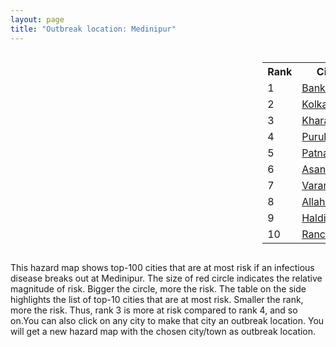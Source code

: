 ```yaml
---
layout: page
title: "Outbreak location: Medinipur"
---
```

<div style="width: 100%; overflow: auto;">
<div style="width: 75%; float: left;">
<div id="mapid">
<script src="https://buda-magenta.github.io/hazard_map/load_map.js"></script>

<script>
var marker_outbreak = L.marker([25.572433, 83.609605],{"autoPan": true}).addTo(map); marker_outbreak.bindTooltip("Medinipur").openTooltip();

var circle_1 = L.circle([23.131954, 87.207397], {"pane": "markerPane", "color": "red", "fill": true, "fillOpacity": 0.2, "fillRule": "evenodd", "lineCap": "round", "lineJoin": "round", "opacity": 1.0, "radius": 81371, "stroke": true, "weight": 3}).addTo(map);
circle_1.bindTooltip("Bankura<br>rank: 1<br>hazard index: 0.081371")
circle_1.bindPopup('<a href="https://buda-magenta.github.io/hazard_map/Bankura">Bankura</a>')

var circle_2 = L.circle([22.541418, 88.357691], {"pane": "markerPane", "color": "red", "fill": true, "fillOpacity": 0.2, "fillRule": "evenodd", "lineCap": "round", "lineJoin": "round", "opacity": 1.0, "radius": 81328, "stroke": true, "weight": 3}).addTo(map);
circle_2.bindTooltip("Kolkata<br>rank: 2<br>hazard index: 0.081329")
circle_2.bindPopup('<a href="https://buda-magenta.github.io/hazard_map/Kolkata">Kolkata</a>')

var circle_3 = L.circle([25.133173, 86.525040], {"pane": "markerPane", "color": "red", "fill": true, "fillOpacity": 0.2, "fillRule": "evenodd", "lineCap": "round", "lineJoin": "round", "opacity": 1.0, "radius": 76824, "stroke": true, "weight": 3}).addTo(map);
circle_3.bindTooltip("Kharagpur<br>rank: 3<br>hazard index: 0.076825")
circle_3.bindPopup('<a href="https://buda-magenta.github.io/hazard_map/Kharagpur">Kharagpur</a>')

var circle_4 = L.circle([23.332200, 86.361600], {"pane": "markerPane", "color": "red", "fill": true, "fillOpacity": 0.2, "fillRule": "evenodd", "lineCap": "round", "lineJoin": "round", "opacity": 1.0, "radius": 31457, "stroke": true, "weight": 3}).addTo(map);
circle_4.bindTooltip("Purulia<br>rank: 4<br>hazard index: 0.031458")
circle_4.bindPopup('<a href="https://buda-magenta.github.io/hazard_map/Purulia">Purulia</a>')

var circle_5 = L.circle([25.609324, 85.123525], {"pane": "markerPane", "color": "red", "fill": true, "fillOpacity": 0.2, "fillRule": "evenodd", "lineCap": "round", "lineJoin": "round", "opacity": 1.0, "radius": 11530, "stroke": true, "weight": 3}).addTo(map);
circle_5.bindTooltip("Patna<br>rank: 5<br>hazard index: 0.011531")
circle_5.bindPopup('<a href="https://buda-magenta.github.io/hazard_map/Patna">Patna</a>')

var circle_6 = L.circle([23.687130, 86.974659], {"pane": "markerPane", "color": "red", "fill": true, "fillOpacity": 0.2, "fillRule": "evenodd", "lineCap": "round", "lineJoin": "round", "opacity": 1.0, "radius": 7597, "stroke": true, "weight": 3}).addTo(map);
circle_6.bindTooltip("Asansol<br>rank: 6<br>hazard index: 0.007597")
circle_6.bindPopup('<a href="https://buda-magenta.github.io/hazard_map/Asansol">Asansol</a>')

var circle_7 = L.circle([25.335649, 83.007629], {"pane": "markerPane", "color": "red", "fill": true, "fillOpacity": 0.2, "fillRule": "evenodd", "lineCap": "round", "lineJoin": "round", "opacity": 1.0, "radius": 7524, "stroke": true, "weight": 3}).addTo(map);
circle_7.bindTooltip("Varanasi<br>rank: 7<br>hazard index: 0.007524")
circle_7.bindPopup('<a href="https://buda-magenta.github.io/hazard_map/Varanasi">Varanasi</a>')

var circle_8 = L.circle([25.438130, 81.833800], {"pane": "markerPane", "color": "red", "fill": true, "fillOpacity": 0.2, "fillRule": "evenodd", "lineCap": "round", "lineJoin": "round", "opacity": 1.0, "radius": 7012, "stroke": true, "weight": 3}).addTo(map);
circle_8.bindTooltip("Allahabad<br>rank: 8<br>hazard index: 0.007013")
circle_8.bindPopup('<a href="https://buda-magenta.github.io/hazard_map/Allahabad">Allahabad</a>')

var circle_9 = L.circle([22.028124, 88.063265], {"pane": "markerPane", "color": "red", "fill": true, "fillOpacity": 0.2, "fillRule": "evenodd", "lineCap": "round", "lineJoin": "round", "opacity": 1.0, "radius": 5021, "stroke": true, "weight": 3}).addTo(map);
circle_9.bindTooltip("Haldia<br>rank: 9<br>hazard index: 0.005021")
circle_9.bindPopup('<a href="https://buda-magenta.github.io/hazard_map/Haldia">Haldia</a>')

var circle_10 = L.circle([23.370035, 85.325013], {"pane": "markerPane", "color": "red", "fill": true, "fillOpacity": 0.2, "fillRule": "evenodd", "lineCap": "round", "lineJoin": "round", "opacity": 1.0, "radius": 4761, "stroke": true, "weight": 3}).addTo(map);
circle_10.bindTooltip("Ranchi<br>rank: 10<br>hazard index: 0.004761")
circle_10.bindPopup('<a href="https://buda-magenta.github.io/hazard_map/Ranchi">Ranchi</a>')

var circle_11 = L.circle([26.671329, 83.364583], {"pane": "markerPane", "color": "red", "fill": true, "fillOpacity": 0.2, "fillRule": "evenodd", "lineCap": "round", "lineJoin": "round", "opacity": 1.0, "radius": 4201, "stroke": true, "weight": 3}).addTo(map);
circle_11.bindTooltip("Gorakhpur<br>rank: 11<br>hazard index: 0.004201")
circle_11.bindPopup('<a href="https://buda-magenta.github.io/hazard_map/Gorakhpur">Gorakhpur</a>')

var circle_12 = L.circle([22.472223, 88.093845], {"pane": "markerPane", "color": "red", "fill": true, "fillOpacity": 0.2, "fillRule": "evenodd", "lineCap": "round", "lineJoin": "round", "opacity": 1.0, "radius": 3728, "stroke": true, "weight": 3}).addTo(map);
circle_12.bindTooltip("Uluberia<br>rank: 12<br>hazard index: 0.003728")
circle_12.bindPopup('<a href="https://buda-magenta.github.io/hazard_map/Uluberia">Uluberia</a>')

var circle_13 = L.circle([24.796436, 85.007956], {"pane": "markerPane", "color": "red", "fill": true, "fillOpacity": 0.2, "fillRule": "evenodd", "lineCap": "round", "lineJoin": "round", "opacity": 1.0, "radius": 2909, "stroke": true, "weight": 3}).addTo(map);
circle_13.bindTooltip("Gaya<br>rank: 13<br>hazard index: 0.002909")
circle_13.bindPopup('<a href="https://buda-magenta.github.io/hazard_map/Gaya">Gaya</a>')

var circle_14 = L.circle([22.801519, 86.202958], {"pane": "markerPane", "color": "red", "fill": true, "fillOpacity": 0.2, "fillRule": "evenodd", "lineCap": "round", "lineJoin": "round", "opacity": 1.0, "radius": 2519, "stroke": true, "weight": 3}).addTo(map);
circle_14.bindTooltip("Jamshedpur<br>rank: 14<br>hazard index: 0.002519")
circle_14.bindPopup('<a href="https://buda-magenta.github.io/hazard_map/Jamshedpur">Jamshedpur</a>')

var circle_15 = L.circle([22.591260, 88.390964], {"pane": "markerPane", "color": "red", "fill": true, "fillOpacity": 0.2, "fillRule": "evenodd", "lineCap": "round", "lineJoin": "round", "opacity": 1.0, "radius": 2380, "stroke": true, "weight": 3}).addTo(map);
circle_15.bindTooltip("Bidhan Nagar<br>rank: 15<br>hazard index: 0.002381")
circle_15.bindPopup('<a href="https://buda-magenta.github.io/hazard_map/Bidhan_Nagar">Bidhan Nagar</a>')

var circle_16 = L.circle([20.266777, 85.843559], {"pane": "markerPane", "color": "red", "fill": true, "fillOpacity": 0.2, "fillRule": "evenodd", "lineCap": "round", "lineJoin": "round", "opacity": 1.0, "radius": 2275, "stroke": true, "weight": 3}).addTo(map);
circle_16.bindTooltip("Bhubaneswar<br>rank: 16<br>hazard index: 0.002275")
circle_16.bindPopup('<a href="https://buda-magenta.github.io/hazard_map/Bhubaneswar">Bhubaneswar</a>')

var circle_17 = L.circle([26.148658, 85.340013], {"pane": "markerPane", "color": "red", "fill": true, "fillOpacity": 0.2, "fillRule": "evenodd", "lineCap": "round", "lineJoin": "round", "opacity": 1.0, "radius": 2202, "stroke": true, "weight": 3}).addTo(map);
circle_17.bindTooltip("Muzaffarpur<br>rank: 17<br>hazard index: 0.002203")
circle_17.bindPopup('<a href="https://buda-magenta.github.io/hazard_map/Muzaffarpur">Muzaffarpur</a>')

var circle_18 = L.circle([26.055318, 82.993139], {"pane": "markerPane", "color": "red", "fill": true, "fillOpacity": 0.2, "fillRule": "evenodd", "lineCap": "round", "lineJoin": "round", "opacity": 1.0, "radius": 1943, "stroke": true, "weight": 3}).addTo(map);
circle_18.bindTooltip("Nizamabad<br>rank: 18<br>hazard index: 0.001944")
circle_18.bindPopup('<a href="https://buda-magenta.github.io/hazard_map/Nizamabad">Nizamabad</a>')

var circle_19 = L.circle([25.205305, 85.514612], {"pane": "markerPane", "color": "red", "fill": true, "fillOpacity": 0.2, "fillRule": "evenodd", "lineCap": "round", "lineJoin": "round", "opacity": 1.0, "radius": 1858, "stroke": true, "weight": 3}).addTo(map);
circle_19.bindTooltip("Biharsharif<br>rank: 19<br>hazard index: 0.001859")
circle_19.bindPopup('<a href="https://buda-magenta.github.io/hazard_map/Biharsharif">Biharsharif</a>')

var circle_20 = L.circle([25.954628, 83.647350], {"pane": "markerPane", "color": "red", "fill": true, "fillOpacity": 0.2, "fillRule": "evenodd", "lineCap": "round", "lineJoin": "round", "opacity": 1.0, "radius": 1747, "stroke": true, "weight": 3}).addTo(map);
circle_20.bindTooltip("Maunath Bhanjan<br>rank: 20<br>hazard index: 0.001747")
circle_20.bindPopup('<a href="https://buda-magenta.github.io/hazard_map/Maunath_Bhanjan">Maunath Bhanjan</a>')

var circle_21 = L.circle([23.250000, 87.750000], {"pane": "markerPane", "color": "red", "fill": true, "fillOpacity": 0.2, "fillRule": "evenodd", "lineCap": "round", "lineJoin": "round", "opacity": 1.0, "radius": 1640, "stroke": true, "weight": 3}).addTo(map);
circle_21.bindTooltip("Barddhaman<br>rank: 21<br>hazard index: 0.001640")
circle_21.bindPopup('<a href="https://buda-magenta.github.io/hazard_map/Barddhaman">Barddhaman</a>')

var circle_22 = L.circle([25.623457, 84.596839], {"pane": "markerPane", "color": "red", "fill": true, "fillOpacity": 0.2, "fillRule": "evenodd", "lineCap": "round", "lineJoin": "round", "opacity": 1.0, "radius": 1634, "stroke": true, "weight": 3}).addTo(map);
circle_22.bindTooltip("Arrah<br>rank: 22<br>hazard index: 0.001635")
circle_22.bindPopup('<a href="https://buda-magenta.github.io/hazard_map/Arrah">Arrah</a>')

var circle_23 = L.circle([26.791073, 84.560107], {"pane": "markerPane", "color": "red", "fill": true, "fillOpacity": 0.2, "fillRule": "evenodd", "lineCap": "round", "lineJoin": "round", "opacity": 1.0, "radius": 1519, "stroke": true, "weight": 3}).addTo(map);
circle_23.bindTooltip("Bettiah<br>rank: 23<br>hazard index: 0.001519")
circle_23.bindPopup('<a href="https://buda-magenta.github.io/hazard_map/Bettiah">Bettiah</a>')

var circle_24 = L.circle([26.669512, 84.957411], {"pane": "markerPane", "color": "red", "fill": true, "fillOpacity": 0.2, "fillRule": "evenodd", "lineCap": "round", "lineJoin": "round", "opacity": 1.0, "radius": 1496, "stroke": true, "weight": 3}).addTo(map);
circle_24.bindTooltip("Motihari<br>rank: 24<br>hazard index: 0.001496")
circle_24.bindPopup('<a href="https://buda-magenta.github.io/hazard_map/Motihari">Motihari</a>')

var circle_25 = L.circle([24.935635, 82.647701], {"pane": "markerPane", "color": "red", "fill": true, "fillOpacity": 0.2, "fillRule": "evenodd", "lineCap": "round", "lineJoin": "round", "opacity": 1.0, "radius": 1467, "stroke": true, "weight": 3}).addTo(map);
circle_25.bindTooltip("Mirzapur<br>rank: 25<br>hazard index: 0.001467")
circle_25.bindPopup('<a href="https://buda-magenta.github.io/hazard_map/Mirzapur">Mirzapur</a>')

var circle_26 = L.circle([25.720581, 85.255560], {"pane": "markerPane", "color": "red", "fill": true, "fillOpacity": 0.2, "fillRule": "evenodd", "lineCap": "round", "lineJoin": "round", "opacity": 1.0, "radius": 1452, "stroke": true, "weight": 3}).addTo(map);
circle_26.bindTooltip("Hajipur<br>rank: 26<br>hazard index: 0.001453")
circle_26.bindPopup('<a href="https://buda-magenta.github.io/hazard_map/Hajipur">Hajipur</a>')

var circle_27 = L.circle([27.059011, 84.206464], {"pane": "markerPane", "color": "red", "fill": true, "fillOpacity": 0.2, "fillRule": "evenodd", "lineCap": "round", "lineJoin": "round", "opacity": 1.0, "radius": 1443, "stroke": true, "weight": 3}).addTo(map);
circle_27.bindTooltip("Bagaha<br>rank: 27<br>hazard index: 0.001443")
circle_27.bindPopup('<a href="https://buda-magenta.github.io/hazard_map/Bagaha">Bagaha</a>')

var circle_28 = L.circle([24.197443, 82.666145], {"pane": "markerPane", "color": "red", "fill": true, "fillOpacity": 0.2, "fillRule": "evenodd", "lineCap": "round", "lineJoin": "round", "opacity": 1.0, "radius": 1379, "stroke": true, "weight": 3}).addTo(map);
circle_28.bindTooltip("Singrauli<br>rank: 28<br>hazard index: 0.001379")
circle_28.bindPopup('<a href="https://buda-magenta.github.io/hazard_map/Singrauli">Singrauli</a>')

var circle_29 = L.circle([26.269722, 82.994425], {"pane": "markerPane", "color": "red", "fill": true, "fillOpacity": 0.2, "fillRule": "evenodd", "lineCap": "round", "lineJoin": "round", "opacity": 1.0, "radius": 1320, "stroke": true, "weight": 3}).addTo(map);
circle_29.bindTooltip("Burhanpur<br>rank: 29<br>hazard index: 0.001320")
circle_29.bindPopup('<a href="https://buda-magenta.github.io/hazard_map/Burhanpur">Burhanpur</a>')

var circle_30 = L.circle([24.900100, 84.018211], {"pane": "markerPane", "color": "red", "fill": true, "fillOpacity": 0.2, "fillRule": "evenodd", "lineCap": "round", "lineJoin": "round", "opacity": 1.0, "radius": 1311, "stroke": true, "weight": 3}).addTo(map);
circle_30.bindTooltip("Sasaram<br>rank: 30<br>hazard index: 0.001311")
circle_30.bindPopup('<a href="https://buda-magenta.github.io/hazard_map/Sasaram">Sasaram</a>')

var circle_31 = L.circle([25.773344, 84.784977], {"pane": "markerPane", "color": "red", "fill": true, "fillOpacity": 0.2, "fillRule": "evenodd", "lineCap": "round", "lineJoin": "round", "opacity": 1.0, "radius": 1262, "stroke": true, "weight": 3}).addTo(map);
circle_31.bindTooltip("Chapra<br>rank: 31<br>hazard index: 0.001262")
circle_31.bindPopup('<a href="https://buda-magenta.github.io/hazard_map/Chapra">Chapra</a>')

var circle_32 = L.circle([25.795593, 82.488341], {"pane": "markerPane", "color": "red", "fill": true, "fillOpacity": 0.2, "fillRule": "evenodd", "lineCap": "round", "lineJoin": "round", "opacity": 1.0, "radius": 1181, "stroke": true, "weight": 3}).addTo(map);
circle_32.bindTooltip("Jaunpur<br>rank: 32<br>hazard index: 0.001181")
circle_32.bindPopup('<a href="https://buda-magenta.github.io/hazard_map/Jaunpur">Jaunpur</a>')

var circle_33 = L.circle([26.716413, 88.430992], {"pane": "markerPane", "color": "red", "fill": true, "fillOpacity": 0.2, "fillRule": "evenodd", "lineCap": "round", "lineJoin": "round", "opacity": 1.0, "radius": 1179, "stroke": true, "weight": 3}).addTo(map);
circle_33.bindTooltip("Siliguri<br>rank: 33<br>hazard index: 0.001179")
circle_33.bindPopup('<a href="https://buda-magenta.github.io/hazard_map/Siliguri">Siliguri</a>')

var circle_34 = L.circle([25.264902, 82.985787], {"pane": "markerPane", "color": "red", "fill": true, "fillOpacity": 0.2, "fillRule": "evenodd", "lineCap": "round", "lineJoin": "round", "opacity": 1.0, "radius": 1178, "stroke": true, "weight": 3}).addTo(map);
circle_34.bindTooltip("Morvi<br>rank: 34<br>hazard index: 0.001179")
circle_34.bindPopup('<a href="https://buda-magenta.github.io/hazard_map/Morvi">Morvi</a>')

var circle_35 = L.circle([20.468600, 85.879200], {"pane": "markerPane", "color": "red", "fill": true, "fillOpacity": 0.2, "fillRule": "evenodd", "lineCap": "round", "lineJoin": "round", "opacity": 1.0, "radius": 1176, "stroke": true, "weight": 3}).addTo(map);
circle_35.bindTooltip("Cuttack<br>rank: 35<br>hazard index: 0.001177")
circle_35.bindPopup('<a href="https://buda-magenta.github.io/hazard_map/Cuttack">Cuttack</a>')

var circle_36 = L.circle([28.651718, 77.221939], {"pane": "markerPane", "color": "red", "fill": true, "fillOpacity": 0.2, "fillRule": "evenodd", "lineCap": "round", "lineJoin": "round", "opacity": 1.0, "radius": 1173, "stroke": true, "weight": 3}).addTo(map);
circle_36.bindTooltip("Delhi<br>rank: 36<br>hazard index: 0.001174")
circle_36.bindPopup('<a href="https://buda-magenta.github.io/hazard_map/Delhi">Delhi</a>')

var circle_37 = L.circle([25.623400, 85.041700], {"pane": "markerPane", "color": "red", "fill": true, "fillOpacity": 0.2, "fillRule": "evenodd", "lineCap": "round", "lineJoin": "round", "opacity": 1.0, "radius": 1140, "stroke": true, "weight": 3}).addTo(map);
circle_37.bindTooltip("Dinapur Nizamat<br>rank: 37<br>hazard index: 0.001141")
circle_37.bindPopup('<a href="https://buda-magenta.github.io/hazard_map/Dinapur_Nizamat">Dinapur Nizamat</a>')

var circle_38 = L.circle([25.895924, 82.437716], {"pane": "markerPane", "color": "red", "fill": true, "fillOpacity": 0.2, "fillRule": "evenodd", "lineCap": "round", "lineJoin": "round", "opacity": 1.0, "radius": 1098, "stroke": true, "weight": 3}).addTo(map);
circle_38.bindTooltip("Badlapur<br>rank: 38<br>hazard index: 0.001099")
circle_38.bindPopup('<a href="https://buda-magenta.github.io/hazard_map/Badlapur">Badlapur</a>')

var circle_39 = L.circle([26.022697, 83.028873], {"pane": "markerPane", "color": "red", "fill": true, "fillOpacity": 0.2, "fillRule": "evenodd", "lineCap": "round", "lineJoin": "round", "opacity": 1.0, "radius": 1076, "stroke": true, "weight": 3}).addTo(map);
circle_39.bindTooltip("Azamgarh<br>rank: 39<br>hazard index: 0.001076")
circle_39.bindPopup('<a href="https://buda-magenta.github.io/hazard_map/Azamgarh">Azamgarh</a>')

var circle_40 = L.circle([26.423847, 83.762732], {"pane": "markerPane", "color": "red", "fill": true, "fillOpacity": 0.2, "fillRule": "evenodd", "lineCap": "round", "lineJoin": "round", "opacity": 1.0, "radius": 1072, "stroke": true, "weight": 3}).addTo(map);
circle_40.bindTooltip("Deoria<br>rank: 40<br>hazard index: 0.001072")
circle_40.bindPopup('<a href="https://buda-magenta.github.io/hazard_map/Deoria">Deoria</a>')

var circle_41 = L.circle([25.280733, 83.125128], {"pane": "markerPane", "color": "red", "fill": true, "fillOpacity": 0.2, "fillRule": "evenodd", "lineCap": "round", "lineJoin": "round", "opacity": 1.0, "radius": 1002, "stroke": true, "weight": 3}).addTo(map);
circle_41.bindTooltip("Mughal Sarai<br>rank: 41<br>hazard index: 0.001002")
circle_41.bindPopup('<a href="https://buda-magenta.github.io/hazard_map/Mughal_Sarai">Mughal Sarai</a>')

var circle_42 = L.circle([26.131004, 84.391257], {"pane": "markerPane", "color": "red", "fill": true, "fillOpacity": 0.2, "fillRule": "evenodd", "lineCap": "round", "lineJoin": "round", "opacity": 1.0, "radius": 998, "stroke": true, "weight": 3}).addTo(map);
circle_42.bindTooltip("Siwan<br>rank: 42<br>hazard index: 0.000998")
circle_42.bindPopup('<a href="https://buda-magenta.github.io/hazard_map/Siwan">Siwan</a>')

var circle_43 = L.circle([25.152471, 85.006878], {"pane": "markerPane", "color": "red", "fill": true, "fillOpacity": 0.2, "fillRule": "evenodd", "lineCap": "round", "lineJoin": "round", "opacity": 1.0, "radius": 987, "stroke": true, "weight": 3}).addTo(map);
circle_43.bindTooltip("Jehanabad<br>rank: 43<br>hazard index: 0.000988")
circle_43.bindPopup('<a href="https://buda-magenta.github.io/hazard_map/Jehanabad">Jehanabad</a>')

var circle_44 = L.circle([22.890183, 88.426939], {"pane": "markerPane", "color": "red", "fill": true, "fillOpacity": 0.2, "fillRule": "evenodd", "lineCap": "round", "lineJoin": "round", "opacity": 1.0, "radius": 929, "stroke": true, "weight": 3}).addTo(map);
circle_44.bindTooltip("Naihati<br>rank: 44<br>hazard index: 0.000929")
circle_44.bindPopup('<a href="https://buda-magenta.github.io/hazard_map/Naihati">Naihati</a>')

var circle_45 = L.circle([26.638076, 82.059024], {"pane": "markerPane", "color": "red", "fill": true, "fillOpacity": 0.2, "fillRule": "evenodd", "lineCap": "round", "lineJoin": "round", "opacity": 1.0, "radius": 915, "stroke": true, "weight": 3}).addTo(map);
circle_45.bindTooltip("Faizabad<br>rank: 45<br>hazard index: 0.000916")
circle_45.bindPopup('<a href="https://buda-magenta.github.io/hazard_map/Faizabad">Faizabad</a>')

var circle_46 = L.circle([19.075990, 72.877393], {"pane": "markerPane", "color": "red", "fill": true, "fillOpacity": 0.2, "fillRule": "evenodd", "lineCap": "round", "lineJoin": "round", "opacity": 1.0, "radius": 889, "stroke": true, "weight": 3}).addTo(map);
circle_46.bindTooltip("Mumbai<br>rank: 46<br>hazard index: 0.000890")
circle_46.bindPopup('<a href="https://buda-magenta.github.io/hazard_map/Mumbai">Mumbai</a>')

var circle_47 = L.circle([21.500000, 86.750000], {"pane": "markerPane", "color": "red", "fill": true, "fillOpacity": 0.2, "fillRule": "evenodd", "lineCap": "round", "lineJoin": "round", "opacity": 1.0, "radius": 871, "stroke": true, "weight": 3}).addTo(map);
circle_47.bindTooltip("Baleshwar<br>rank: 47<br>hazard index: 0.000871")
circle_47.bindPopup('<a href="https://buda-magenta.github.io/hazard_map/Baleshwar">Baleshwar</a>')

var circle_48 = L.circle([23.535048, 87.338043], {"pane": "markerPane", "color": "red", "fill": true, "fillOpacity": 0.2, "fillRule": "evenodd", "lineCap": "round", "lineJoin": "round", "opacity": 1.0, "radius": 834, "stroke": true, "weight": 3}).addTo(map);
circle_48.bindTooltip("Durgapur<br>rank: 48<br>hazard index: 0.000835")
circle_48.bindPopup('<a href="https://buda-magenta.github.io/hazard_map/Durgapur">Durgapur</a>')

var circle_49 = L.circle([26.724789, 82.793269], {"pane": "markerPane", "color": "red", "fill": true, "fillOpacity": 0.2, "fillRule": "evenodd", "lineCap": "round", "lineJoin": "round", "opacity": 1.0, "radius": 829, "stroke": true, "weight": 3}).addTo(map);
circle_49.bindTooltip("Basti<br>rank: 49<br>hazard index: 0.000830")
circle_49.bindPopup('<a href="https://buda-magenta.github.io/hazard_map/Basti">Basti</a>')

var circle_50 = L.circle([25.562071, 84.015672], {"pane": "markerPane", "color": "red", "fill": true, "fillOpacity": 0.2, "fillRule": "evenodd", "lineCap": "round", "lineJoin": "round", "opacity": 1.0, "radius": 803, "stroke": true, "weight": 3}).addTo(map);
circle_50.bindTooltip("Buxar<br>rank: 50<br>hazard index: 0.000803")
circle_50.bindPopup('<a href="https://buda-magenta.github.io/hazard_map/Buxar">Buxar</a>')

var circle_51 = L.circle([25.877933, 84.119959], {"pane": "markerPane", "color": "red", "fill": true, "fillOpacity": 0.2, "fillRule": "evenodd", "lineCap": "round", "lineJoin": "round", "opacity": 1.0, "radius": 789, "stroke": true, "weight": 3}).addTo(map);
circle_51.bindTooltip("Ballia<br>rank: 51<br>hazard index: 0.000789")
circle_51.bindPopup('<a href="https://buda-magenta.github.io/hazard_map/Ballia">Ballia</a>')

var circle_52 = L.circle([25.603508, 83.507454], {"pane": "markerPane", "color": "red", "fill": true, "fillOpacity": 0.2, "fillRule": "evenodd", "lineCap": "round", "lineJoin": "round", "opacity": 1.0, "radius": 757, "stroke": true, "weight": 3}).addTo(map);
circle_52.bindTooltip("Ghazipur<br>rank: 52<br>hazard index: 0.000758")
circle_52.bindPopup('<a href="https://buda-magenta.github.io/hazard_map/Ghazipur">Ghazipur</a>')

var circle_53 = L.circle([22.695034, 88.377060], {"pane": "markerPane", "color": "red", "fill": true, "fillOpacity": 0.2, "fillRule": "evenodd", "lineCap": "round", "lineJoin": "round", "opacity": 1.0, "radius": 712, "stroke": true, "weight": 3}).addTo(map);
circle_53.bindTooltip("Panihati<br>rank: 53<br>hazard index: 0.000712")
circle_53.bindPopup('<a href="https://buda-magenta.github.io/hazard_map/Panihati">Panihati</a>')

var circle_54 = L.circle([21.063329, 86.505373], {"pane": "markerPane", "color": "red", "fill": true, "fillOpacity": 0.2, "fillRule": "evenodd", "lineCap": "round", "lineJoin": "round", "opacity": 1.0, "radius": 655, "stroke": true, "weight": 3}).addTo(map);
circle_54.bindTooltip("Bhadrak<br>rank: 54<br>hazard index: 0.000655")
circle_54.bindPopup('<a href="https://buda-magenta.github.io/hazard_map/Bhadrak">Bhadrak</a>')

var circle_55 = L.circle([23.699128, 85.991069], {"pane": "markerPane", "color": "red", "fill": true, "fillOpacity": 0.2, "fillRule": "evenodd", "lineCap": "round", "lineJoin": "round", "opacity": 1.0, "radius": 629, "stroke": true, "weight": 3}).addTo(map);
circle_55.bindTooltip("Bokaro<br>rank: 55<br>hazard index: 0.000630")
circle_55.bindPopup('<a href="https://buda-magenta.github.io/hazard_map/Bokaro">Bokaro</a>')

var circle_56 = L.circle([26.242511, 82.296169], {"pane": "markerPane", "color": "red", "fill": true, "fillOpacity": 0.2, "fillRule": "evenodd", "lineCap": "round", "lineJoin": "round", "opacity": 1.0, "radius": 595, "stroke": true, "weight": 3}).addTo(map);
circle_56.bindTooltip("Sultanpur<br>rank: 56<br>hazard index: 0.000595")
circle_56.bindPopup('<a href="https://buda-magenta.github.io/hazard_map/Sultanpur">Sultanpur</a>')

var circle_57 = L.circle([24.965712, 88.127778], {"pane": "markerPane", "color": "red", "fill": true, "fillOpacity": 0.2, "fillRule": "evenodd", "lineCap": "round", "lineJoin": "round", "opacity": 1.0, "radius": 582, "stroke": true, "weight": 3}).addTo(map);
circle_57.bindTooltip("English Bazar<br>rank: 57<br>hazard index: 0.000582")
circle_57.bindPopup('<a href="https://buda-magenta.github.io/hazard_map/English_Bazar">English Bazar</a>')

var circle_58 = L.circle([22.670728, 88.376342], {"pane": "markerPane", "color": "red", "fill": true, "fillOpacity": 0.2, "fillRule": "evenodd", "lineCap": "round", "lineJoin": "round", "opacity": 1.0, "radius": 579, "stroke": true, "weight": 3}).addTo(map);
circle_58.bindTooltip("Kamarhati<br>rank: 58<br>hazard index: 0.000579")
circle_58.bindPopup('<a href="https://buda-magenta.github.io/hazard_map/Kamarhati">Kamarhati</a>')

var circle_59 = L.circle([12.979120, 77.591300], {"pane": "markerPane", "color": "red", "fill": true, "fillOpacity": 0.2, "fillRule": "evenodd", "lineCap": "round", "lineJoin": "round", "opacity": 1.0, "radius": 576, "stroke": true, "weight": 3}).addTo(map);
circle_59.bindTooltip("Bangalore<br>rank: 59<br>hazard index: 0.000577")
circle_59.bindPopup('<a href="https://buda-magenta.github.io/hazard_map/Bangalore">Bangalore</a>')

var circle_60 = L.circle([26.180598, 91.753943], {"pane": "markerPane", "color": "red", "fill": true, "fillOpacity": 0.2, "fillRule": "evenodd", "lineCap": "round", "lineJoin": "round", "opacity": 1.0, "radius": 570, "stroke": true, "weight": 3}).addTo(map);
circle_60.bindTooltip("Guwahati<br>rank: 60<br>hazard index: 0.000571")
circle_60.bindPopup('<a href="https://buda-magenta.github.io/hazard_map/Guwahati">Guwahati</a>')

var circle_61 = L.circle([22.646958, 88.343612], {"pane": "markerPane", "color": "red", "fill": true, "fillOpacity": 0.2, "fillRule": "evenodd", "lineCap": "round", "lineJoin": "round", "opacity": 1.0, "radius": 530, "stroke": true, "weight": 3}).addTo(map);
circle_61.bindTooltip("Bally<br>rank: 61<br>hazard index: 0.000531")
circle_61.bindPopup('<a href="https://buda-magenta.github.io/hazard_map/Bally">Bally</a>')

var circle_62 = L.circle([19.807608, 85.825254], {"pane": "markerPane", "color": "red", "fill": true, "fillOpacity": 0.2, "fillRule": "evenodd", "lineCap": "round", "lineJoin": "round", "opacity": 1.0, "radius": 493, "stroke": true, "weight": 3}).addTo(map);
circle_62.bindTooltip("Puri<br>rank: 62<br>hazard index: 0.000493")
circle_62.bindPopup('<a href="https://buda-magenta.github.io/hazard_map/Puri">Puri</a>')

var circle_63 = L.circle([22.508621, 88.253218], {"pane": "markerPane", "color": "red", "fill": true, "fillOpacity": 0.2, "fillRule": "evenodd", "lineCap": "round", "lineJoin": "round", "opacity": 1.0, "radius": 473, "stroke": true, "weight": 3}).addTo(map);
circle_63.bindTooltip("Maheshtala<br>rank: 63<br>hazard index: 0.000473")
circle_63.bindPopup('<a href="https://buda-magenta.github.io/hazard_map/Maheshtala">Maheshtala</a>')

var circle_64 = L.circle([21.735348, 81.944459], {"pane": "markerPane", "color": "red", "fill": true, "fillOpacity": 0.2, "fillRule": "evenodd", "lineCap": "round", "lineJoin": "round", "opacity": 1.0, "radius": 445, "stroke": true, "weight": 3}).addTo(map);
circle_64.bindTooltip("Bhatpara<br>rank: 64<br>hazard index: 0.000446")
circle_64.bindPopup('<a href="https://buda-magenta.github.io/hazard_map/Bhatpara">Bhatpara</a>')

var circle_65 = L.circle([23.795281, 86.430964], {"pane": "markerPane", "color": "red", "fill": true, "fillOpacity": 0.2, "fillRule": "evenodd", "lineCap": "round", "lineJoin": "round", "opacity": 1.0, "radius": 442, "stroke": true, "weight": 3}).addTo(map);
circle_65.bindTooltip("Dhanbad<br>rank: 65<br>hazard index: 0.000442")
circle_65.bindPopup('<a href="https://buda-magenta.github.io/hazard_map/Dhanbad">Dhanbad</a>')

var circle_66 = L.circle([22.870214, 88.419608], {"pane": "markerPane", "color": "red", "fill": true, "fillOpacity": 0.2, "fillRule": "evenodd", "lineCap": "round", "lineJoin": "round", "opacity": 1.0, "radius": 427, "stroke": true, "weight": 3}).addTo(map);
circle_66.bindTooltip("Barrackpur<br>rank: 66<br>hazard index: 0.000428")
circle_66.bindPopup('<a href="https://buda-magenta.github.io/hazard_map/Barrackpur">Barrackpur</a>')

var circle_67 = L.circle([13.083694, 80.270186], {"pane": "markerPane", "color": "red", "fill": true, "fillOpacity": 0.2, "fillRule": "evenodd", "lineCap": "round", "lineJoin": "round", "opacity": 1.0, "radius": 418, "stroke": true, "weight": 3}).addTo(map);
circle_67.bindTooltip("Chennai<br>rank: 67<br>hazard index: 0.000419")
circle_67.bindPopup('<a href="https://buda-magenta.github.io/hazard_map/Chennai">Chennai</a>')

var circle_68 = L.circle([21.934900, 86.732400], {"pane": "markerPane", "color": "red", "fill": true, "fillOpacity": 0.2, "fillRule": "evenodd", "lineCap": "round", "lineJoin": "round", "opacity": 1.0, "radius": 418, "stroke": true, "weight": 3}).addTo(map);
circle_68.bindTooltip("Baripada<br>rank: 68<br>hazard index: 0.000419")
circle_68.bindPopup('<a href="https://buda-magenta.github.io/hazard_map/Baripada">Baripada</a>')

var circle_69 = L.circle([23.405848, 88.495894], {"pane": "markerPane", "color": "red", "fill": true, "fillOpacity": 0.2, "fillRule": "evenodd", "lineCap": "round", "lineJoin": "round", "opacity": 1.0, "radius": 409, "stroke": true, "weight": 3}).addTo(map);
circle_69.bindTooltip("Krishnanagar<br>rank: 69<br>hazard index: 0.000410")
circle_69.bindPopup('<a href="https://buda-magenta.github.io/hazard_map/Krishnanagar">Krishnanagar</a>')

var circle_70 = L.circle([17.388786, 78.461065], {"pane": "markerPane", "color": "red", "fill": true, "fillOpacity": 0.2, "fillRule": "evenodd", "lineCap": "round", "lineJoin": "round", "opacity": 1.0, "radius": 403, "stroke": true, "weight": 3}).addTo(map);
circle_70.bindTooltip("Hyderabad<br>rank: 70<br>hazard index: 0.000403")
circle_70.bindPopup('<a href="https://buda-magenta.github.io/hazard_map/Hyderabad">Hyderabad</a>')

var circle_71 = L.circle([24.379576, 88.585573], {"pane": "markerPane", "color": "red", "fill": true, "fillOpacity": 0.2, "fillRule": "evenodd", "lineCap": "round", "lineJoin": "round", "opacity": 1.0, "radius": 387, "stroke": true, "weight": 3}).addTo(map);
circle_71.bindTooltip("Baharampur<br>rank: 71<br>hazard index: 0.000387")
circle_71.bindPopup('<a href="https://buda-magenta.github.io/hazard_map/Baharampur">Baharampur</a>')

var circle_72 = L.circle([22.754995, 88.341667], {"pane": "markerPane", "color": "red", "fill": true, "fillOpacity": 0.2, "fillRule": "evenodd", "lineCap": "round", "lineJoin": "round", "opacity": 1.0, "radius": 319, "stroke": true, "weight": 3}).addTo(map);
circle_72.bindTooltip("Serampore<br>rank: 72<br>hazard index: 0.000320")
circle_72.bindPopup('<a href="https://buda-magenta.github.io/hazard_map/Serampore">Serampore</a>')

var circle_73 = L.circle([22.949011, 88.435910], {"pane": "markerPane", "color": "red", "fill": true, "fillOpacity": 0.2, "fillRule": "evenodd", "lineCap": "round", "lineJoin": "round", "opacity": 1.0, "radius": 316, "stroke": true, "weight": 3}).addTo(map);
circle_73.bindTooltip("Kanchrapara<br>rank: 73<br>hazard index: 0.000316")
circle_73.bindPopup('<a href="https://buda-magenta.github.io/hazard_map/Kanchrapara">Kanchrapara</a>')

var circle_74 = L.circle([22.717624, 88.488953], {"pane": "markerPane", "color": "red", "fill": true, "fillOpacity": 0.2, "fillRule": "evenodd", "lineCap": "round", "lineJoin": "round", "opacity": 1.0, "radius": 308, "stroke": true, "weight": 3}).addTo(map);
circle_74.bindTooltip("Barasat<br>rank: 74<br>hazard index: 0.000308")
circle_74.bindPopup('<a href="https://buda-magenta.github.io/hazard_map/Barasat">Barasat</a>')

var circle_75 = L.circle([17.723128, 83.301284], {"pane": "markerPane", "color": "red", "fill": true, "fillOpacity": 0.2, "fillRule": "evenodd", "lineCap": "round", "lineJoin": "round", "opacity": 1.0, "radius": 307, "stroke": true, "weight": 3}).addTo(map);
circle_75.bindTooltip("Visakhapatnam<br>rank: 75<br>hazard index: 0.000308")
circle_75.bindPopup('<a href="https://buda-magenta.github.io/hazard_map/Visakhapatnam">Visakhapatnam</a>')

var circle_76 = L.circle([26.838100, 80.934600], {"pane": "markerPane", "color": "red", "fill": true, "fillOpacity": 0.2, "fillRule": "evenodd", "lineCap": "round", "lineJoin": "round", "opacity": 1.0, "radius": 307, "stroke": true, "weight": 3}).addTo(map);
circle_76.bindTooltip("Lucknow<br>rank: 76<br>hazard index: 0.000307")
circle_76.bindPopup('<a href="https://buda-magenta.github.io/hazard_map/Lucknow">Lucknow</a>')

var circle_77 = L.circle([26.460914, 80.321759], {"pane": "markerPane", "color": "red", "fill": true, "fillOpacity": 0.2, "fillRule": "evenodd", "lineCap": "round", "lineJoin": "round", "opacity": 1.0, "radius": 284, "stroke": true, "weight": 3}).addTo(map);
circle_77.bindTooltip("Kanpur<br>rank: 77<br>hazard index: 0.000284")
circle_77.bindPopup('<a href="https://buda-magenta.github.io/hazard_map/Kanpur">Kanpur</a>')

var circle_78 = L.circle([19.194329, 72.970178], {"pane": "markerPane", "color": "red", "fill": true, "fillOpacity": 0.2, "fillRule": "evenodd", "lineCap": "round", "lineJoin": "round", "opacity": 1.0, "radius": 262, "stroke": true, "weight": 3}).addTo(map);
circle_78.bindTooltip("Thane<br>rank: 78<br>hazard index: 0.000263")
circle_78.bindPopup('<a href="https://buda-magenta.github.io/hazard_map/Thane">Thane</a>')

var circle_79 = L.circle([22.794910, 88.331772], {"pane": "markerPane", "color": "red", "fill": true, "fillOpacity": 0.2, "fillRule": "evenodd", "lineCap": "round", "lineJoin": "round", "opacity": 1.0, "radius": 257, "stroke": true, "weight": 3}).addTo(map);
circle_79.bindTooltip("Baidyabati<br>rank: 79<br>hazard index: 0.000257")
circle_79.bindPopup('<a href="https://buda-magenta.github.io/hazard_map/Baidyabati">Baidyabati</a>')

var circle_80 = L.circle([26.083143, 86.032571], {"pane": "markerPane", "color": "red", "fill": true, "fillOpacity": 0.2, "fillRule": "evenodd", "lineCap": "round", "lineJoin": "round", "opacity": 1.0, "radius": 248, "stroke": true, "weight": 3}).addTo(map);
circle_80.bindTooltip("Darbhanga<br>rank: 80<br>hazard index: 0.000248")
circle_80.bindPopup('<a href="https://buda-magenta.github.io/hazard_map/Darbhanga">Darbhanga</a>')

var circle_81 = L.circle([22.920982, 88.437022], {"pane": "markerPane", "color": "red", "fill": true, "fillOpacity": 0.2, "fillRule": "evenodd", "lineCap": "round", "lineJoin": "round", "opacity": 1.0, "radius": 245, "stroke": true, "weight": 3}).addTo(map);
circle_81.bindTooltip("Halisahar<br>rank: 81<br>hazard index: 0.000245")
circle_81.bindPopup('<a href="https://buda-magenta.github.io/hazard_map/Halisahar">Halisahar</a>')

var circle_82 = L.circle([23.831238, 91.282382], {"pane": "markerPane", "color": "red", "fill": true, "fillOpacity": 0.2, "fillRule": "evenodd", "lineCap": "round", "lineJoin": "round", "opacity": 1.0, "radius": 234, "stroke": true, "weight": 3}).addTo(map);
circle_82.bindTooltip("Agartala<br>rank: 82<br>hazard index: 0.000234")
circle_82.bindPopup('<a href="https://buda-magenta.github.io/hazard_map/Agartala">Agartala</a>')

var circle_83 = L.circle([25.531031, 78.652689], {"pane": "markerPane", "color": "red", "fill": true, "fillOpacity": 0.2, "fillRule": "evenodd", "lineCap": "round", "lineJoin": "round", "opacity": 1.0, "radius": 225, "stroke": true, "weight": 3}).addTo(map);
circle_83.bindTooltip("Jhansi<br>rank: 83<br>hazard index: 0.000225")
circle_83.bindPopup('<a href="https://buda-magenta.github.io/hazard_map/Jhansi">Jhansi</a>')

var circle_84 = L.circle([23.388901, 88.372439], {"pane": "markerPane", "color": "red", "fill": true, "fillOpacity": 0.2, "fillRule": "evenodd", "lineCap": "round", "lineJoin": "round", "opacity": 1.0, "radius": 219, "stroke": true, "weight": 3}).addTo(map);
circle_84.bindTooltip("Nabadwip<br>rank: 84<br>hazard index: 0.000220")
circle_84.bindPopup('<a href="https://buda-magenta.github.io/hazard_map/Nabadwip">Nabadwip</a>')

var circle_85 = L.circle([25.286698, 87.132254], {"pane": "markerPane", "color": "red", "fill": true, "fillOpacity": 0.2, "fillRule": "evenodd", "lineCap": "round", "lineJoin": "round", "opacity": 1.0, "radius": 215, "stroke": true, "weight": 3}).addTo(map);
circle_85.bindTooltip("Bhagalpur<br>rank: 85<br>hazard index: 0.000216")
circle_85.bindPopup('<a href="https://buda-magenta.github.io/hazard_map/Bhagalpur">Bhagalpur</a>')

var circle_86 = L.circle([22.694792, 88.453018], {"pane": "markerPane", "color": "red", "fill": true, "fillOpacity": 0.2, "fillRule": "evenodd", "lineCap": "round", "lineJoin": "round", "opacity": 1.0, "radius": 213, "stroke": true, "weight": 3}).addTo(map);
circle_86.bindTooltip("Madhyamgram<br>rank: 86<br>hazard index: 0.000213")
circle_86.bindPopup('<a href="https://buda-magenta.github.io/hazard_map/Madhyamgram">Madhyamgram</a>')

var circle_87 = L.circle([22.667046, 88.341146], {"pane": "markerPane", "color": "red", "fill": true, "fillOpacity": 0.2, "fillRule": "evenodd", "lineCap": "round", "lineJoin": "round", "opacity": 1.0, "radius": 207, "stroke": true, "weight": 3}).addTo(map);
circle_87.bindTooltip("Uttarpara<br>rank: 87<br>hazard index: 0.000207")
circle_87.bindPopup('<a href="https://buda-magenta.github.io/hazard_map/Uttarpara">Uttarpara</a>')

var circle_88 = L.circle([19.169335, 77.311013], {"pane": "markerPane", "color": "red", "fill": true, "fillOpacity": 0.2, "fillRule": "evenodd", "lineCap": "round", "lineJoin": "round", "opacity": 1.0, "radius": 204, "stroke": true, "weight": 3}).addTo(map);
circle_88.bindTooltip("Nanded Waghala<br>rank: 88<br>hazard index: 0.000205")
circle_88.bindPopup('<a href="https://buda-magenta.github.io/hazard_map/Nanded_Waghala">Nanded Waghala</a>')

var circle_89 = L.circle([26.698885, 88.320030], {"pane": "markerPane", "color": "red", "fill": true, "fillOpacity": 0.2, "fillRule": "evenodd", "lineCap": "round", "lineJoin": "round", "opacity": 1.0, "radius": 187, "stroke": true, "weight": 3}).addTo(map);
circle_89.bindTooltip("Bagdogra<br>rank: 89<br>hazard index: 0.000188")
circle_89.bindPopup('<a href="https://buda-magenta.github.io/hazard_map/Bagdogra">Bagdogra</a>')

var circle_90 = L.circle([21.149813, 79.082056], {"pane": "markerPane", "color": "red", "fill": true, "fillOpacity": 0.2, "fillRule": "evenodd", "lineCap": "round", "lineJoin": "round", "opacity": 1.0, "radius": 187, "stroke": true, "weight": 3}).addTo(map);
circle_90.bindTooltip("Nagpur<br>rank: 90<br>hazard index: 0.000187")
circle_90.bindPopup('<a href="https://buda-magenta.github.io/hazard_map/Nagpur">Nagpur</a>')

var circle_91 = L.circle([22.741920, 88.379201], {"pane": "markerPane", "color": "red", "fill": true, "fillOpacity": 0.2, "fillRule": "evenodd", "lineCap": "round", "lineJoin": "round", "opacity": 1.0, "radius": 184, "stroke": true, "weight": 3}).addTo(map);
circle_91.bindTooltip("Titagarh<br>rank: 91<br>hazard index: 0.000185")
circle_91.bindPopup('<a href="https://buda-magenta.github.io/hazard_map/Titagarh">Titagarh</a>')

var circle_92 = L.circle([23.021624, 72.579707], {"pane": "markerPane", "color": "red", "fill": true, "fillOpacity": 0.2, "fillRule": "evenodd", "lineCap": "round", "lineJoin": "round", "opacity": 1.0, "radius": 182, "stroke": true, "weight": 3}).addTo(map);
circle_92.bindTooltip("Ahmedabad<br>rank: 92<br>hazard index: 0.000183")
circle_92.bindPopup('<a href="https://buda-magenta.github.io/hazard_map/Ahmedabad">Ahmedabad</a>')

var circle_93 = L.circle([25.680654, 88.124646], {"pane": "markerPane", "color": "red", "fill": true, "fillOpacity": 0.2, "fillRule": "evenodd", "lineCap": "round", "lineJoin": "round", "opacity": 1.0, "radius": 182, "stroke": true, "weight": 3}).addTo(map);
circle_93.bindTooltip("Raiganj<br>rank: 93<br>hazard index: 0.000183")
circle_93.bindPopup('<a href="https://buda-magenta.github.io/hazard_map/Raiganj">Raiganj</a>')

var circle_94 = L.circle([22.715699, 88.381582], {"pane": "markerPane", "color": "red", "fill": true, "fillOpacity": 0.2, "fillRule": "evenodd", "lineCap": "round", "lineJoin": "round", "opacity": 1.0, "radius": 180, "stroke": true, "weight": 3}).addTo(map);
circle_94.bindTooltip("Khardaha<br>rank: 94<br>hazard index: 0.000181")
circle_94.bindPopup('<a href="https://buda-magenta.github.io/hazard_map/Khardaha">Khardaha</a>')

var circle_95 = L.circle([26.505476, 93.977739], {"pane": "markerPane", "color": "red", "fill": true, "fillOpacity": 0.2, "fillRule": "evenodd", "lineCap": "round", "lineJoin": "round", "opacity": 1.0, "radius": 174, "stroke": true, "weight": 3}).addTo(map);
circle_95.bindTooltip("Chandan Nagar<br>rank: 95<br>hazard index: 0.000175")
circle_95.bindPopup('<a href="https://buda-magenta.github.io/hazard_map/Chandan_Nagar">Chandan Nagar</a>')

var circle_96 = L.circle([22.305199, 70.802833], {"pane": "markerPane", "color": "red", "fill": true, "fillOpacity": 0.2, "fillRule": "evenodd", "lineCap": "round", "lineJoin": "round", "opacity": 1.0, "radius": 174, "stroke": true, "weight": 3}).addTo(map);
circle_96.bindTooltip("Rajkot<br>rank: 96<br>hazard index: 0.000174")
circle_96.bindPopup('<a href="https://buda-magenta.github.io/hazard_map/Rajkot">Rajkot</a>')

var circle_97 = L.circle([18.521428, 73.854454], {"pane": "markerPane", "color": "red", "fill": true, "fillOpacity": 0.2, "fillRule": "evenodd", "lineCap": "round", "lineJoin": "round", "opacity": 1.0, "radius": 164, "stroke": true, "weight": 3}).addTo(map);
circle_97.bindTooltip("Pune<br>rank: 97<br>hazard index: 0.000164")
circle_97.bindPopup('<a href="https://buda-magenta.github.io/hazard_map/Pune">Pune</a>')

var circle_98 = L.circle([28.651718, 77.221939], {"pane": "markerPane", "color": "red", "fill": true, "fillOpacity": 0.2, "fillRule": "evenodd", "lineCap": "round", "lineJoin": "round", "opacity": 1.0, "radius": 160, "stroke": true, "weight": 3}).addTo(map);
circle_98.bindTooltip("Dehri<br>rank: 98<br>hazard index: 0.000160")
circle_98.bindPopup('<a href="https://buda-magenta.github.io/hazard_map/Dehri">Dehri</a>')

var circle_99 = L.circle([22.726141, 88.343487], {"pane": "markerPane", "color": "red", "fill": true, "fillOpacity": 0.2, "fillRule": "evenodd", "lineCap": "round", "lineJoin": "round", "opacity": 1.0, "radius": 158, "stroke": true, "weight": 3}).addTo(map);
circle_99.bindTooltip("Rishra<br>rank: 99<br>hazard index: 0.000159")
circle_99.bindPopup('<a href="https://buda-magenta.github.io/hazard_map/Rishra">Rishra</a>')

var circle_100 = L.circle([22.974972, 88.434592], {"pane": "markerPane", "color": "red", "fill": true, "fillOpacity": 0.2, "fillRule": "evenodd", "lineCap": "round", "lineJoin": "round", "opacity": 1.0, "radius": 156, "stroke": true, "weight": 3}).addTo(map);
circle_100.bindTooltip("Kalyani<br>rank: 100<br>hazard index: 0.000156")
circle_100.bindPopup('<a href="https://buda-magenta.github.io/hazard_map/Kalyani">Kalyani</a>')
</script>
</div>
</div>


<div style="width: 20%; float: right;">
<table>
<tr>
<th>Rank</th>
<th>City</th>
</tr>

<tr>
<td>1</td>
<td><a href="https://buda-magenta.github.io/hazard_map/Bankura">Bankura</a></td>
</tr>

<tr>
<td>2</td>
<td><a href="https://buda-magenta.github.io/hazard_map/Kolkata">Kolkata</a></td>
</tr>

<tr>
<td>3</td>
<td><a href="https://buda-magenta.github.io/hazard_map/Kharagpur">Kharagpur</a></td>
</tr>

<tr>
<td>4</td>
<td><a href="https://buda-magenta.github.io/hazard_map/Purulia">Purulia</a></td>
</tr>

<tr>
<td>5</td>
<td><a href="https://buda-magenta.github.io/hazard_map/Patna">Patna</a></td>
</tr>

<tr>
<td>6</td>
<td><a href="https://buda-magenta.github.io/hazard_map/Asansol">Asansol</a></td>
</tr>

<tr>
<td>7</td>
<td><a href="https://buda-magenta.github.io/hazard_map/Varanasi">Varanasi</a></td>
</tr>

<tr>
<td>8</td>
<td><a href="https://buda-magenta.github.io/hazard_map/Allahabad">Allahabad</a></td>
</tr>

<tr>
<td>9</td>
<td><a href="https://buda-magenta.github.io/hazard_map/Haldia">Haldia</a></td>
</tr>

<tr>
<td>10</td>
<td><a href="https://buda-magenta.github.io/hazard_map/Ranchi">Ranchi</a></td>
</tr>

</table>
</div>
</div>


<p align="left">This hazard map shows top-100 cities that are at most risk if an infectious disease breaks out at Medinipur. The size of red circle indicates the relative magnitude of risk. Bigger the circle, more the risk. The table on the side highlights the list of top-10 cities that are at most risk. Smaller the rank, more the risk. Thus, rank 3 is more at risk compared to rank 4, and so on.You can also click on any city to make that city an outbreak location. You will get a new hazard map with the chosen city/town as outbreak location.
</p>